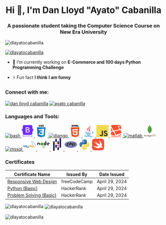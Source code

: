 <h1 align="center">Hi 👋, I'm Dan Lloyd "Ayato" Cabanilla</h1>
<h3 align="center">A passionate student taking the Computer Science Course on New Era University</h3>

<p align="left"> <img src="https://komarev.com/ghpvc/?username=dlayatocabanilla&label=Profile%20views&color=0e75b6&style=flat" alt="dlayatocabanilla" /> </p>

<p align="left"> <a href="https://github.com/ryo-ma/github-profile-trophy"><img src="https://github-profile-trophy.vercel.app/?username=dlayatocabanilla" alt="dlayatocabanilla" /></a> </p>

- 🔭 I’m currently working on **E-Commerce and 100 days Python Programming Challenge**

- ⚡ Fun fact **I think I am funny**

<h3 align="left">Connect with me:</h3>
<p align="left">
<a href="https://linkedin.com/in/dan lloyd cabanilla" target="blank"><img align="center" src="https://raw.githubusercontent.com/rahuldkjain/github-profile-readme-generator/master/src/images/icons/Social/linked-in-alt.svg" alt="dan lloyd cabanilla" height="30" width="40" /></a>
<a href="https://fb.com/ayato cabanilla" target="blank"><img align="center" src="https://raw.githubusercontent.com/rahuldkjain/github-profile-readme-generator/master/src/images/icons/Social/facebook.svg" alt="ayato cabanilla" height="30" width="40" /></a>
</p>

<h3 align="left">Languages and Tools:</h3>
<p align="left"> <a href="https://www.gnu.org/software/bash/" target="_blank" rel="noreferrer"> <img src="https://www.vectorlogo.zone/logos/gnu_bash/gnu_bash-icon.svg" alt="bash" width="40" height="40"/> </a> <a href="https://getbootstrap.com" target="_blank" rel="noreferrer"> <img src="https://raw.githubusercontent.com/devicons/devicon/master/icons/bootstrap/bootstrap-plain-wordmark.svg" alt="bootstrap" width="40" height="40"/> </a> <a href="https://www.w3schools.com/css/" target="_blank" rel="noreferrer"> <img src="https://raw.githubusercontent.com/devicons/devicon/master/icons/css3/css3-original-wordmark.svg" alt="css3" width="40" height="40"/> </a> <a href="https://www.djangoproject.com/" target="_blank" rel="noreferrer"> <img src="https://cdn.worldvectorlogo.com/logos/django.svg" alt="django" width="40" height="40"/> </a> <a href="https://www.w3.org/html/" target="_blank" rel="noreferrer"> <img src="https://raw.githubusercontent.com/devicons/devicon/master/icons/html5/html5-original-wordmark.svg" alt="html5" width="40" height="40"/> </a> <a href="https://www.java.com" target="_blank" rel="noreferrer"> <img src="https://raw.githubusercontent.com/devicons/devicon/master/icons/java/java-original.svg" alt="java" width="40" height="40"/> </a> <a href="https://developer.mozilla.org/en-US/docs/Web/JavaScript" target="_blank" rel="noreferrer"> <img src="https://raw.githubusercontent.com/devicons/devicon/master/icons/javascript/javascript-original.svg" alt="javascript" width="40" height="40"/> </a> <a href="https://laravel.com/" target="_blank" rel="noreferrer"> <img src="https://raw.githubusercontent.com/devicons/devicon/master/icons/laravel/laravel-plain-wordmark.svg" alt="laravel" width="40" height="40"/> </a> <a href="https://www.mathworks.com/" target="_blank" rel="noreferrer"> <img src="https://upload.wikimedia.org/wikipedia/commons/2/21/Matlab_Logo.png" alt="matlab" width="40" height="40"/> </a> <a href="https://www.mongodb.com/" target="_blank" rel="noreferrer"> <img src="https://raw.githubusercontent.com/devicons/devicon/master/icons/mongodb/mongodb-original-wordmark.svg" alt="mongodb" width="40" height="40"/> </a> <a href="https://www.microsoft.com/en-us/sql-server" target="_blank" rel="noreferrer"> <img src="https://www.svgrepo.com/show/303229/microsoft-sql-server-logo.svg" alt="mssql" width="40" height="40"/> </a> <a href="https://www.mysql.com/" target="_blank" rel="noreferrer"> <img src="https://raw.githubusercontent.com/devicons/devicon/master/icons/mysql/mysql-original-wordmark.svg" alt="mysql" width="40" height="40"/> </a> <a href="https://nodejs.org" target="_blank" rel="noreferrer"> <img src="https://raw.githubusercontent.com/devicons/devicon/master/icons/nodejs/nodejs-original-wordmark.svg" alt="nodejs" width="40" height="40"/> </a> <a href="https://pandas.pydata.org/" target="_blank" rel="noreferrer"> <img src="https://raw.githubusercontent.com/devicons/devicon/2ae2a900d2f041da66e950e4d48052658d850630/icons/pandas/pandas-original.svg" alt="pandas" width="40" height="40"/> </a> <a href="https://www.php.net" target="_blank" rel="noreferrer"> <img src="https://raw.githubusercontent.com/devicons/devicon/master/icons/php/php-original.svg" alt="php" width="40" height="40"/> </a> <a href="https://www.python.org" target="_blank" rel="noreferrer"> <img src="https://raw.githubusercontent.com/devicons/devicon/master/icons/python/python-original.svg" alt="python" width="40" height="40"/> </a> <a href="https://developer.apple.com/swift/" target="_blank" rel="noreferrer"> <img src="https://raw.githubusercontent.com/devicons/devicon/master/icons/swift/swift-original.svg" alt="swift" width="40" height="40"/> </a> </p>

### Certificates

<table>
    <thead>
        <tr>
            <th>Certificate Name</th>
            <th>Issued By</th>
            <th>Date Issued</th>
        </tr>
    </thead>
    <tbody>
        <tr>
            <td><a href="https://www.freecodecamp.org/certification/fcc6b73ad84-c57c-4196-9b54-23b944f08b1f/responsive-web-design">Responsive Web Design</a></td>
            <td>freeCodeCamp</td>
            <td>April 29, 2024</td>
        </tr>
        <tr>
            <td><a href="https://www.hackerrank.com/certificates/0216521857f7">Python (Basic)</a></td>
            <td>HackerRank</td>
            <td>April 29, 2024</td>
        </tr>
        <tr>
            <td><a href="https://www.hackerrank.com/certificates/0216521857f7">Problem Solving (Basic)</a></td>
            <td>HackerRank</td>
            <td>April 29, 2024</td>
        </tr>
        <!-- Add more rows for additional certificates -->
    </tbody>
</table>


<p><img align="left" src="https://github-readme-stats.vercel.app/api/top-langs?username=dlayatocabanilla&show_icons=true&locale=en&layout=compact" alt="dlayatocabanilla" /></p>

<p>&nbsp;<img align="center" src="https://github-readme-stats.vercel.app/api?username=dlayatocabanilla&show_icons=true&locale=en" alt="dlayatocabanilla" /></p>

<p><img align="center" src="https://github-readme-streak-stats.herokuapp.com/?user=dlayatocabanilla&" alt="dlayatocabanilla" /></p>

